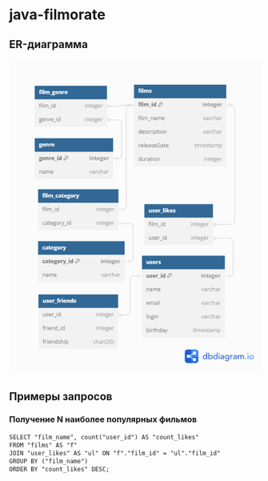 # java-filmorate
## ER-диаграмма
![ER](src/main/resources/Schema_DB_filmorate_1.png)

## Примеры запросов

### Получение N наиболее популярных фильмов

```
SELECT "film_name", count("user_id") AS "count_likes" 
FROM "films" AS "f"
JOIN "user_likes" AS "ul" ON "f"."film_id" = "ul"."film_id" 
GROUP BY ("film_name")
ORDER BY "count_likes" DESC;
```
